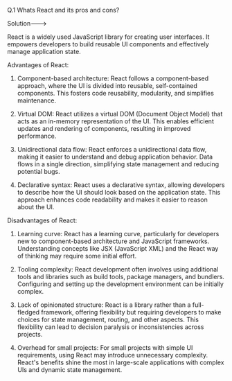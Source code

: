 Q.1  Whats React and its pros and cons?

Solution--->

React is a widely used JavaScript library for creating user interfaces. It empowers developers to build reusable UI components and effectively manage application state.

Advantages of React:

1. Component-based architecture: React follows a component-based approach, where the UI is divided into reusable, self-contained components. This fosters code reusability, modularity, and simplifies maintenance.

2. Virtual DOM: React utilizes a virtual DOM (Document Object Model) that acts as an in-memory representation of the UI. This enables efficient updates and rendering of components, resulting in improved performance.

3. Unidirectional data flow: React enforces a unidirectional data flow, making it easier to understand and debug application behavior. Data flows in a single direction, simplifying state management and reducing potential bugs.

4. Declarative syntax: React uses a declarative syntax, allowing developers to describe how the UI should look based on the application state. This approach enhances code readability and makes it easier to reason about the UI.

Disadvantages of React:

1. Learning curve: React has a learning curve, particularly for developers new to component-based architecture and JavaScript frameworks. Understanding concepts like JSX (JavaScript XML) and the React way of thinking may require some initial effort.

2. Tooling complexity: React development often involves using additional tools and libraries such as build tools, package managers, and bundlers. Configuring and setting up the development environment can be initially complex.

3. Lack of opinionated structure: React is a library rather than a full-fledged framework, offering flexibility but requiring developers to make choices for state management, routing, and other aspects. This flexibility can lead to decision paralysis or inconsistencies across projects.

4. Overhead for small projects: For small projects with simple UI requirements, using React may introduce unnecessary complexity. React's benefits shine the most in large-scale applications with complex UIs and dynamic state management.
